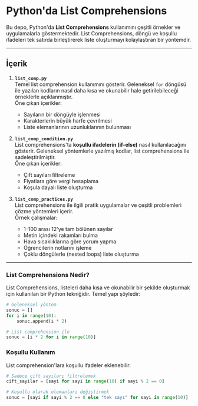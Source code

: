 # **Python'da List Comprehensions**

Bu depo, Python'da **List Comprehensions** kullanımını çeşitli örnekler ve uygulamalarla göstermektedir. List Comprehensions, döngü ve koşullu ifadeleri tek satırda birleştirerek liste oluşturmayı kolaylaştıran bir yöntemdir.

---

## İçerik  

1. **`list_comp.py`**  
   Temel list comprehension kullanımını gösterir. Geleneksel `for` döngüsü ile yazılan kodların nasıl daha kısa ve okunabilir hale getirilebileceği örneklerle açıklanmıştır.  
   Öne çıkan içerikler:  
   - Sayıların bir döngüyle işlenmesi  
   - Karakterlerin büyük harfe çevrilmesi  
   - Liste elemanlarının uzunluklarının bulunması  

2. **`list_comp_condition.py`**  
   List comprehensions'ta **koşullu ifadelerin (if-else)** nasıl kullanılacağını gösterir. Geleneksel yöntemlerle yazılmış kodlar, list comprehensions ile sadeleştirilmiştir.  
   Öne çıkan içerikler:  
   - Çift sayıları filtreleme  
   - Fiyatlara göre vergi hesaplama  
   - Koşula dayalı liste oluşturma  

3. **`list_comp_practices.py`**  
   List comprehensions ile ilgili pratik uygulamalar ve çeşitli problemleri çözme yöntemleri içerir.  
   Örnek çalışmalar:  
   - 1-100 arası 12'ye tam bölünen sayılar  
   - Metin içindeki rakamları bulma  
   - Hava sıcaklıklarına göre yorum yapma  
   - Öğrencilerin notlarını işleme  
   - Çoklu döngülerle (nested loops) liste oluşturma  

---

### **List Comprehensions Nedir?**

List Comprehensions, listeleri daha kısa ve okunabilir bir şekilde oluşturmak için kullanılan bir Python tekniğidir. Temel yapı şöyledir:

```python
# Geleneksel yöntem
sonuc = []
for i in range(10):
    sonuc.append(i * 2)

# List comprehension ile
sonuc = [i * 2 for i in range(10)]
```

### **Koşullu Kullanım**

List comprehension'lara koşullu ifadeler eklenebilir:

```python
# Sadece çift sayıları filtrelemek
cift_sayilar = [sayi for sayi in range(10) if sayi % 2 == 0]

# Koşullu olarak elemanları değiştirmek
sonuc = [sayi if sayi % 2 == 0 else "tek sayı" for sayi in range(10)]
```

